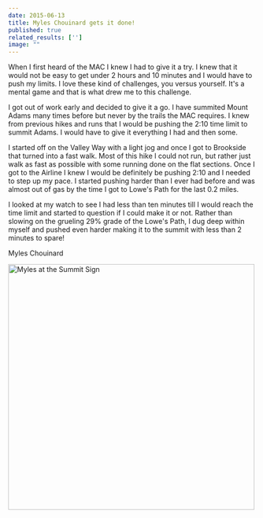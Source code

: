 ```yaml
---
date: 2015-06-13
title: Myles Chouinard gets it done!
published: true
related_results: ['']
image: ""
---
```


<p>When I first heard of the MAC I knew I had to give it a try. I knew that it would not be easy to get under 2 hours and 10 minutes and I would have to push my limits. I love these kind of challenges, you versus yourself. It's a mental game and that is what drew me to this challenge.</p>
<p>I got out of work early and decided to give it a go. I have summited Mount Adams many times before but never by the trails the MAC requires. I knew from previous hikes and runs that I would be pushing the 2:10 time limit to summit Adams. I would have to give it everything I had and then some.</p>
<p>I started off on the Valley Way with a light jog and once I got to Brookside that turned into a fast walk. Most of this hike I could not run, but rather just walk as fast as possible with some running done on the flat sections. Once I got to the Airline I knew I would be definitely be pushing 2:10 and I needed to step up my pace. I started pushing harder than I ever had before and was almost out of gas by the time I got to Lowe's Path for the last 0.2 miles.</p>
<p>I looked at my watch to see I had less than ten minutes till I would reach the time limit and started to question if I could make it or not. Rather than slowing on the grueling 29% grade of the Lowe's Path, I dug deep within myself and pushed even harder making it to the summit with less than 2 minutes to spare!</p>
<p>Myles Chouinard</p>
<img src="/images/uploads/myles-summit.jpg" alt="Myles at the Summit Sign" width="500" height="500" class="img-fluid">

